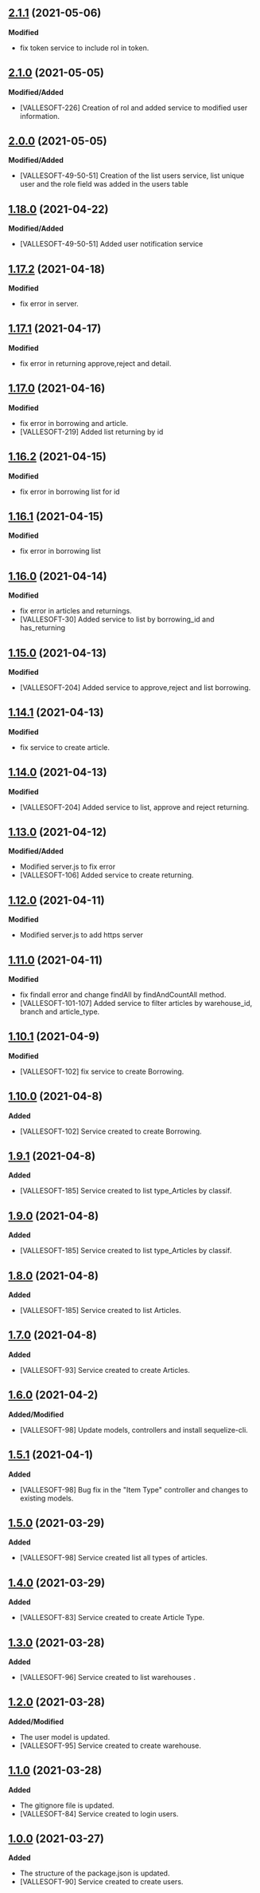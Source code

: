 
## [2.1.1](https://github.com/TEAMVALLESOFT/Back_Inventory/pull/47) (2021-05-06)
**Modified**
- fix token service to include rol in token.

## [2.1.0](https://github.com/TEAMVALLESOFT/Back_Inventory/pull/46) (2021-05-05)
**Modified/Added**
- [VALLESOFT-226] Creation of rol and added service to modified user information.

## [2.0.0](https://github.com/TEAMVALLESOFT/Back_Inventory/pull/45) (2021-05-05)
**Modified/Added**
- [VALLESOFT-49-50-51] Creation of the list users service, list unique user and the role field was added in the users table

## [1.18.0](https://github.com/TEAMVALLESOFT/Back_Inventory/pull/44) (2021-04-22)
**Modified/Added**
- [VALLESOFT-49-50-51] Added user notification service 

## [1.17.2](https://github.com/TEAMVALLESOFT/Back_Inventory/pull/43) (2021-04-18)
**Modified**
- fix error in server.

## [1.17.1](https://github.com/TEAMVALLESOFT/Back_Inventory/pull/42) (2021-04-17)
**Modified**
- fix error in returning approve,reject and detail.

## [1.17.0](https://github.com/TEAMVALLESOFT/Back_Inventory/pull/41) (2021-04-16)
**Modified**
- fix error in borrowing and article.
- [VALLESOFT-219] Added list returning by id

## [1.16.2](https://github.com/TEAMVALLESOFT/Back_Inventory/pull/39) (2021-04-15)
**Modified**
- fix error in borrowing list for id

## [1.16.1](https://github.com/TEAMVALLESOFT/Back_Inventory/pull/38) (2021-04-15)
**Modified**
- fix error in borrowing list

## [1.16.0](https://github.com/TEAMVALLESOFT/Back_Inventory/pull/37) (2021-04-14)
**Modified**
- fix error in articles and returnings.
- [VALLESOFT-30] Added service to list by borrowing_id and has_returning

## [1.15.0](https://github.com/TEAMVALLESOFT/Back_Inventory/pull/35) (2021-04-13)
**Modified**
- [VALLESOFT-204] Added service to approve,reject and list borrowing.

## [1.14.1](https://github.com/TEAMVALLESOFT/Back_Inventory/pull/35) (2021-04-13)
**Modified**
- fix service to create article.

## [1.14.0](https://github.com/TEAMVALLESOFT/Back_Inventory/pull/34) (2021-04-13)
**Modified**
- [VALLESOFT-204] Added service to list, approve and reject returning.

## [1.13.0](https://github.com/TEAMVALLESOFT/Back_Inventory/pull/33) (2021-04-12)
**Modified/Added**
- Modified server.js to fix error
- [VALLESOFT-106] Added service to create returning.

## [1.12.0](https://github.com/TEAMVALLESOFT/Back_Inventory/pull/31) (2021-04-11)
**Modified**
- Modified server.js to add https server

## [1.11.0](https://github.com/TEAMVALLESOFT/Back_Inventory/pull/30) (2021-04-11)
**Modified**
- fix findall error and change findAll by findAndCountAll method.
- [VALLESOFT-101-107] Added service to filter articles by warehouse_id, branch and article_type.

## [1.10.1](https://github.com/TEAMVALLESOFT/Back_Inventory/pull/27) (2021-04-9)
**Modified**
- [VALLESOFT-102] fix service to create Borrowing.

## [1.10.0](https://github.com/TEAMVALLESOFT/Back_Inventory/pull/23) (2021-04-8)
**Added**
- [VALLESOFT-102] Service created to create Borrowing.

## [1.9.1](https://github.com/TEAMVALLESOFT/Back_Inventory/pull/21) (2021-04-8)
**Added**
- [VALLESOFT-185] Service created to list type_Articles by classif.

## [1.9.0](https://github.com/TEAMVALLESOFT/Back_Inventory/pull/21) (2021-04-8)
**Added**
- [VALLESOFT-185] Service created to list type_Articles by classif.

## [1.8.0](https://github.com/TEAMVALLESOFT/Back_Inventory/pull/20) (2021-04-8)
**Added**
- [VALLESOFT-185] Service created to list Articles.

## [1.7.0](https://github.com/TEAMVALLESOFT/Back_Inventory/pull/19) (2021-04-8)
**Added**
- [VALLESOFT-93] Service created to create Articles.

## [1.6.0](https://github.com/TEAMVALLESOFT/Back_Inventory/pull/16) (2021-04-2)
**Added/Modified**
- [VALLESOFT-98] Update models, controllers and install sequelize-cli.

## [1.5.1](https://github.com/TEAMVALLESOFT/Back_Inventory/pull/14) (2021-04-1)
**Added**
- [VALLESOFT-98] Bug fix in the "Item Type" controller and changes to existing models.

## [1.5.0](https://github.com/TEAMVALLESOFT/Back_Inventory/pull/11) (2021-03-29)
**Added**
- [VALLESOFT-98] Service created list all types of articles. 

## [1.4.0](https://github.com/TEAMVALLESOFT/Back_Inventory/pull/10) (2021-03-29)
**Added**
- [VALLESOFT-83] Service created to create Article Type. 

## [1.3.0](https://github.com/TEAMVALLESOFT/Back_Inventory/pull/9) (2021-03-28)
**Added**
- [VALLESOFT-96] Service created to list warehouses . 

## [1.2.0](https://github.com/TEAMVALLESOFT/Back_Inventory/pull/8) (2021-03-28)
**Added/Modified**
- The user model is updated.
- [VALLESOFT-95] Service created to create warehouse. 

## [1.1.0](https://github.com/TEAMVALLESOFT/Back_Inventory/pull/6) (2021-03-28)
**Added**
- The gitignore file is updated.
- [VALLESOFT-84] Service created to login users. 

## [1.0.0](https://github.com/TEAMVALLESOFT/Back_Inventory/pull/4) (2021-03-27)
**Added**
- The structure of the package.json is updated.
- [VALLESOFT-90] Service created to create users. 
